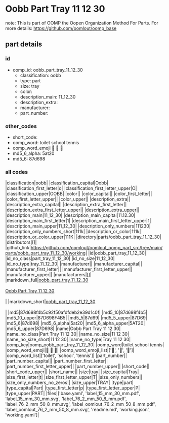 # Oobb Part Tray 11 12 30  

note: This is part of OOMP the Oopen Organization Method For Parts. For more details: https://github.com/oomlout/oomp_base

##  part details





### id
* oomp_id: oobb_part_tray_11_12_30
  * classification: oobb
  * type: part
  * size: tray
  * color: 
  * description_main: 11_12_30
  * description_extra: 
  * manufacturer: 
  * part_number: 

### other_codes
* short_code: 
* oomp_word: toilet school tennis
* oomp_word_emoji :toilet: :school: :tennis:
* md5_6_alpha: 5at20
* md5_6: 87d698

### all codes 
|classification|oobb|
|classification_capital|Oobb|
|classification_first_letter|o|
|classification_first_letter_upper|O|
|classification_upper|OOBB|
|color||
|color_capital||
|color_first_letter||
|color_first_letter_upper||
|color_upper||
|description_extra||
|description_extra_capital||
|description_extra_first_letter||
|description_extra_first_letter_upper||
|description_extra_upper||
|description_main|11_12_30|
|description_main_capital|11.12.30|
|description_main_first_letter|1|
|description_main_first_letter_upper|1|
|description_main_upper|11_12_30|
|description_only_numbers|111230|
|description_only_numbers_short|111k|
|description_or_color|111k|
|description_or_color_upper|111K|
|directory|parts/oobb_part_tray_11_12_30|
|distributors|[]|
|github_link|https://github.com/oomlout/oomlout_oomp_part_src/tree/main/parts/oobb_part_tray_11_12_30/working|
|id|oobb_part_tray_11_12_30|
|id_no_class|part_tray_11_12_30|
|id_no_size|11_12_30|
|id_no_type|tray_11_12_30|
|manufacturer||
|manufacturer_capital||
|manufacturer_first_letter||
|manufacturer_first_letter_upper||
|manufacturer_upper||
|manufacturers|[]|
|markdown_full|[oobb_part_tray_11_12_30](https://github.com/oomlout/oomlout_oomp_part_src/tree/main/parts/oobb_part_tray_11_12_30/working)<br>[](https://github.com/oomlout/oomlout_oomp_part_src/tree/main/parts/oobb_part_tray_11_12_30/working)<br>[Oobb Part Tray 11 12 30](https://github.com/oomlout/oomlout_oomp_part_src/tree/main/parts/oobb_part_tray_11_12_30/working)<br><br>|
|markdown_short|[oobb_part_tray_11_12_30](https://github.com/oomlout/oomlout_oomp_part_src/tree/main/parts/oobb_part_tray_11_12_30/working)<br><br>|
|md5|87d698f4b5c92f50afdfdeb2e39d1c0f|
|md5_10|87d698f4b5|
|md5_10_upper|87D698F4B5|
|md5_5|87d69|
|md5_5_upper|87D69|
|md5_6|87d698|
|md5_6_alpha|5at20|
|md5_6_alpha_upper|5AT20|
|md5_6_upper|87D698|
|name|Oobb Part Tray 11 12 30|
|name_no_class|Part Tray 11 12 30|
|name_no_size|11 12 30|
|name_no_size_short|11 12 30|
|name_no_type|Tray 11 12 30|
|oomp_key|oomp_oobb_part_tray_11_12_30|
|oomp_word|toilet school tennis|
|oomp_word_emoji|:toilet: :school: :tennis:|
|oomp_word_emoji_list|[':toilet:', ':school:', ':tennis:']|
|oomp_word_list|['toilet', 'school', 'tennis']|
|part_number||
|part_number_capital||
|part_number_first_letter||
|part_number_first_letter_upper||
|part_number_upper||
|short_code||
|short_code_upper||
|short_name||
|size|tray|
|size_capital|Tray|
|size_first_letter|t|
|size_first_letter_upper|T|
|size_only_numbers||
|size_only_numbers_no_zeros||
|size_upper|TRAY|
|type|part|
|type_capital|Part|
|type_first_letter|p|
|type_first_letter_upper|P|
|type_upper|PART|
|files|['base.yaml', 'label_15_mm_30_mm.pdf', 'label_15_mm_30_mm.svg', 'label_76_2_mm_50_8_mm.pdf', 'label_76_2_mm_50_8_mm.svg', 'label_oomlout_76_2_mm_50_8_mm.pdf', 'label_oomlout_76_2_mm_50_8_mm.svg', 'readme.md', 'working.json', 'working.yaml']|
